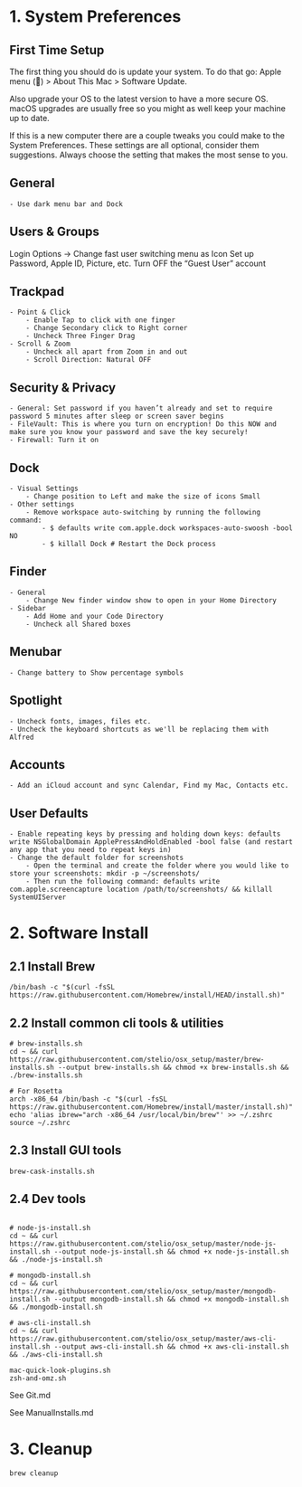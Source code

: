 # 1. System Preferences

## First Time Setup
The first thing you should do is update your system. To do that go: Apple menu () > About This Mac > Software Update.

Also upgrade your OS to the latest version to have a more secure OS. macOS upgrades are usually free so you might as well keep your machine up to date.

If this is a new computer there are a couple tweaks you could make to the System Preferences. These settings are all optional, consider them suggestions. Always choose the setting that makes the most sense to you.

## General

	- Use dark menu bar and Dock

## Users & Groups

Login Options -> Change fast user switching menu as Icon
Set up Password, Apple ID, Picture, etc.
Turn OFF the “Guest User” account

## Trackpad
	- Point & Click
		- Enable Tap to click with one finger
		- Change Secondary click to Right corner
		- Uncheck Three Finger Drag
	- Scroll & Zoom
		- Uncheck all apart from Zoom in and out
		- Scroll Direction: Natural OFF

## Security & Privacy
	- General: Set password if you haven’t already and set to require password 5 minutes after sleep or screen saver begins
	- FileVault: This is where you turn on encryption! Do this NOW and make sure you know your password and save the key securely!
	- Firewall: Turn it on
	
## Dock
	- Visual Settings
		- Change position to Left and make the size of icons Small
	- Other settings
		- Remove workspace auto-switching by running the following command:
			- $ defaults write com.apple.dock workspaces-auto-swoosh -bool NO
			- $ killall Dock # Restart the Dock process

## Finder
	- General
		- Change New finder window show to open in your Home Directory
	- Sidebar
		- Add Home and your Code Directory
		- Uncheck all Shared boxes

## Menubar
	- Change battery to Show percentage symbols

## Spotlight
	- Uncheck fonts, images, files etc.
	- Uncheck the keyboard shortcuts as we'll be replacing them with Alfred

## Accounts
	- Add an iCloud account and sync Calendar, Find my Mac, Contacts etc.

## User Defaults
	- Enable repeating keys by pressing and holding down keys: defaults write NSGlobalDomain ApplePressAndHoldEnabled -bool false (and restart any app that you need to repeat keys in)
	- Change the default folder for screenshots
		- Open the terminal and create the folder where you would like to store your screenshots: mkdir -p ~/screenshots/
		- Then run the following command: defaults write com.apple.screencapture location /path/to/screenshots/ && killall SystemUIServer

##

# 2. Software Install

## 2.1 Install Brew
```
/bin/bash -c "$(curl -fsSL https://raw.githubusercontent.com/Homebrew/install/HEAD/install.sh)"
```

## 2.2 Install common cli tools & utilities
```
# brew-installs.sh
cd ~ && curl https://raw.githubusercontent.com/stelio/osx_setup/master/brew-installs.sh --output brew-installs.sh && chmod +x brew-installs.sh && ./brew-installs.sh

# For Rosetta
arch -x86_64 /bin/bash -c "$(curl -fsSL https://raw.githubusercontent.com/Homebrew/install/master/install.sh)"
echo 'alias ibrew="arch -x86_64 /usr/local/bin/brew"' >> ~/.zshrc
source ~/.zshrc

```

##  2.3 Install GUI tools
```
brew-cask-installs.sh
```

## 2.4 Dev tools

```

# node-js-install.sh
cd ~ && curl https://raw.githubusercontent.com/stelio/osx_setup/master/node-js-install.sh --output node-js-install.sh && chmod +x node-js-install.sh && ./node-js-install.sh

# mongodb-install.sh
cd ~ && curl https://raw.githubusercontent.com/stelio/osx_setup/master/mongodb-install.sh --output mongodb-install.sh && chmod +x mongodb-install.sh && ./mongodb-install.sh

# aws-cli-install.sh
cd ~ && curl https://raw.githubusercontent.com/stelio/osx_setup/master/aws-cli-install.sh --output aws-cli-install.sh && chmod +x aws-cli-install.sh && ./aws-cli-install.sh

mac-quick-look-plugins.sh
zsh-and-omz.sh
```

See Git.md

See ManualInstalls.md

# 3. Cleanup
```
brew cleanup
```
